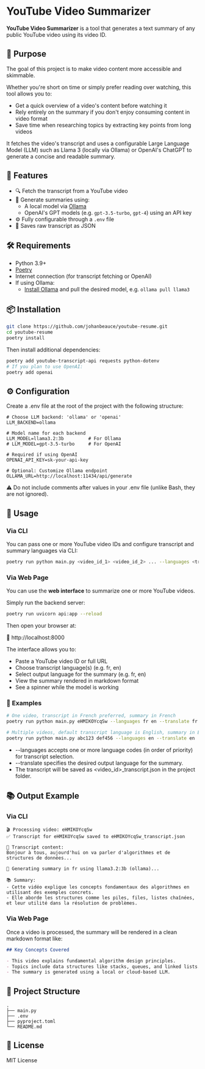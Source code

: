 # YouTube Video Summarizer

**YouTube Video Summarizer** is a tool that generates a text summary of any public YouTube video using its video ID.

## 🎯 Purpose

The goal of this project is to make video content more accessible and skimmable.

Whether you're short on time or simply prefer reading over watching, this tool allows you to:
- Get a quick overview of a video's content before watching it
- Rely entirely on the summary if you don't enjoy consuming content in video format
- Save time when researching topics by extracting key points from long videos

It fetches the video's transcript and uses a configurable Large Language Model (LLM) such as Llama 3 (locally via Ollama) or OpenAI's ChatGPT to generate a concise and readable summary.

## 🚀 Features

- 🔍 Fetch the transcript from a YouTube video
- 🧠 Generate summaries using:
  - A local model via [Ollama](https://ollama.com/)
  - OpenAI's GPT models (e.g. `gpt-3.5-turbo`, `gpt-4`) using an API key
- ⚙️ Fully configurable through a `.env` file
- 💾 Saves raw transcript as JSON

## 🛠 Requirements

- Python 3.9+
- [Poetry](https://python-poetry.org/)
- Internet connection (for transcript fetching or OpenAI)
- If using Ollama:
  - [Install Ollama](https://ollama.com/download) and pull the desired model, e.g. `ollama pull llama3`

## 📦 Installation

```bash
git clone https://github.com/johanbeauce/youtube-resume.git
cd youtube-resume
poetry install
```

Then install additional dependencies:

```bash
poetry add youtube-transcript-api requests python-dotenv
# If you plan to use OpenAI:
poetry add openai
```

## ⚙️ Configuration

Create a .env file at the root of the project with the following structure:

```text
# Choose LLM backend: 'ollama' or 'openai'
LLM_BACKEND=ollama

# Model name for each backend
LLM_MODEL=llama3.2:3b         # For Ollama
# LLM_MODEL=gpt-3.5-turbo     # For OpenAI

# Required if using OpenAI
OPENAI_API_KEY=sk-your-api-key

# Optional: Customize Ollama endpoint
OLLAMA_URL=http://localhost:11434/api/generate
```

⚠️ Do not include comments after values in your .env file (unlike Bash, they are not ignored).

## 🧪 Usage

### Via CLI
You can pass one or more YouTube video IDs and configure transcript and summary languages via CLI:

```bash
poetry run python main.py <video_id_1> <video_id_2> ... --languages <transcript_lang_1> <transcript_lang_2> --translate <summary_lang>
```

### Via Web Page
You can use the **web interface** to summarize one or more YouTube videos.

Simply run the backend server:

```bash
poetry run uvicorn api:app --reload
```

Then open your browser at:

📍 http://localhost:8000

The interface allows you to:
- Paste a YouTube video ID or full URL
- Choose transcript language(s) (e.g. fr, en)
- Select output language for the summary (e.g. fr, en)
- View the summary rendered in markdown format
- See a spinner while the model is working

### 🔧 Examples
```bash
# One video, transcript in French preferred, summary in French
poetry run python main.py eHMIKOYcqSw --languages fr en --translate fr

# Multiple videos, default transcript language is English, summary in English
poetry run python main.py abc123 def456 --languages en --translate en
```

- --languages accepts one or more language codes (in order of priority) for transcript selection.
- --translate specifies the desired output language for the summary.
- The transcript will be saved as <video_id>_transcript.json in the project folder.


## 📚 Output Example

### Via CLI
```text
🎬 Processing video: eHMIKOYcqSw
✅ Transcript for eHMIKOYcqSw saved to eHMIKOYcqSw_transcript.json

📄 Transcript content:
Bonjour à tous, aujourd'hui on va parler d'algorithmes et de structures de données...

🧠 Generating summary in fr using llama3.2:3b (ollama)...

📚 Summary:
- Cette vidéo explique les concepts fondamentaux des algorithmes en utilisant des exemples concrets.
- Elle aborde les structures comme les piles, files, listes chaînées, et leur utilité dans la résolution de problèmes.
```

### Via Web Page

Once a video is processed, the summary will be rendered in a clean markdown format like:

```markdown
## Key Concepts Covered

- This video explains fundamental algorithm design principles.
- Topics include data structures like stacks, queues, and linked lists.
- The summary is generated using a local or cloud-based LLM.
```

## 🧼 Project Structure

```text
.
├── main.py
├── .env
├── pyproject.toml
└── README.md
```

## 📄 License

MIT License
